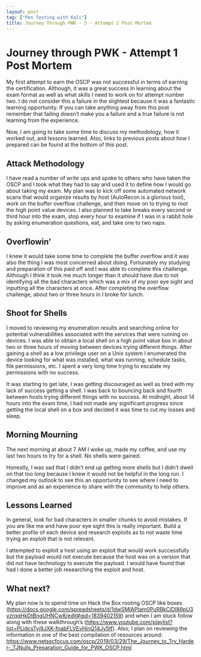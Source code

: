 ```yaml
---
layout: post
tag: ["Pen Testing with Kali"]
title: Journey Through PWK - 5 - Attempt 1 Post Mortem
---
```

# Journey through PWK - Attempt 1 Post Mortem

My first attempt to earn the OSCP was not successful in terms of earning the certification. Although, it was a great success In learning about the exam format as well as what skills I need to work on for attempt number two. I do not consider this a failure in the slightest because it was a fantastic learning opportunity. If you can take anything away from this post remember that failing doesn’t make you a failure and a true failure is not learning from the experience.

Now, I am going to take some time to discuss my methodology, how it worked out, and lessons learned. Also, links to previous posts about how I prepared can be found at the bottom of this post.  

## Attack Methodology
I have read a number of write ups and spoke to others who have taken the OSCP and I took what they had to say and used it to define how I would go about taking my exam. My plan was to kick off some automated network scans that would organize results by host (AutoRecon is a glorious tool), work on the buffer overflow challenge, and then move on to trying to root the high point value devices. I also planned to take breaks every second or third hour into the exam, stop every hour to examine if I was in a rabbit hole by asking enumeration questions, eat, and take one to two naps.

## Overflowin’
I knew it would take some time to complete the buffer overflow and it was also the thing I was most concerned about doing. Fortunately my studying and preparation of this paid off and I was able to complete this challenge. Although I think it took me much longer than it should have due to not identifying all the bad characters which was a mix of my poor eye sight and inputting all the characters at once. After completing the overflow challenge, about two or three hours in I broke for lunch.

## Shoot for Shells
I moved to reviewing my enumeration results and searching online for potential vulnerabilities associated with the services that were running on devices. I was able to obtain a local shell on a high point value box in about two or three hours of moving between devices trying different things. After gaining a shell as a low privilege user on a Unix system I enumerated the device looking for what was installed, what was running, schedule tasks, file permissions, etc. I spent a very long time trying to escalate my permissions with no success.

It was starting to get late, I was getting discouraged as well as tired with my lack of success getting a shell. I was back to bouncing back and fourth between hosts trying different things with no success. At midnight, about 14 hours into the exam time, I had not made any significant progress since getting the local shell on a box and decided it was time to cut my losses and sleep.

## Morning Mourning
The next morning at about 7 AM I woke up, made my coffee, and use my last two hours to try for a shell. No shells were gained.

Honestly, I was sad that I didn’t end up getting more shells but I didn’t dwell on that too long because I knew it would not be helpful in the long run. I changed my outlook to see this an opportunity to see where I need to improve and as an experience to share with the community to help others.

## Lessons Learned

In general, look for bad characters in smaller chunks to avoid mistakes. If you are like me and have poor eye sight this is really important.
Build a better profile of each device and research exploits as to not waste time trying an exploit that is not relevant.

I attempted to exploit a host using an exploit that would work successfully but the payload would not execute because the host was on a version that did not have technology to execute the payload. I would have found that had I done a better job researching the exploit and host.

## What next?
My plan now is to spend time on Hack the Box rooting OSCP like boxes (https://docs.google.com/spreadsheets/d/1dwSMIAPIam0PuRBkCiDI88pU3yzrqqHkDtBngUHNCw8/edit#gid=1839402159) and when I am stuck follow along with these walkthrough’s (https://www.youtube.com/playlist?list=PLidcsTyj9JXK-fnabFLVEvHinQ14Jy5tf).
Also, I plan on reviewing the information in one of the best compilation of resources around:
https://www.netsecfocus.com/oscp/2019/03/29/The_Journey_to_Try_Harder-_TJNulls_Preparation_Guide_for_PWK_OSCP.html  
